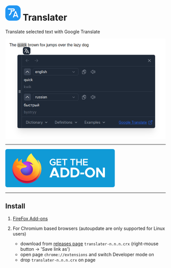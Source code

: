 # ![translater icon](src/icons/48.png) Translater

Translate selected text with Google Translate

![translater screenshot](docs/screen.png)

***

[![FireFox Add-ons](docs/get-the-addon-fx-apr-2020.svg)](https://addons.mozilla.org/firefox/addon/translater-gt)
<!-- [![Microsoft Edge Add-ons](docs/Get_it_from_Microsoft_Badge.svg)](https://qwe) -->

***

## Install

1. [FireFox Add-ons](https://addons.mozilla.org/firefox/addon/translater-gt)
<!-- 2. [Microsoft Edge Add-ons](https://qwe) -->
2. For Chromium based browsers (autoupdate are only supported for Linux users)

   * download from [releases page](https://github.com/chergav/translater/releases) `translater-n.n.n.crx` (right-mouse button -> 'Save link as')
   * open page `chrome://extensions` and switch Developer mode on
   * drop `translater-n.n.n.crx` on page
